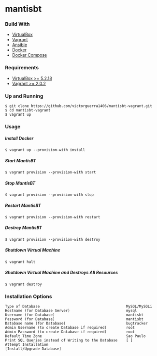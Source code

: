 # mantisbt

### Build With
* [VirtualBox](https://www.virtualbox.org/)
* [Vagrant](https://www.vagrantup.com/)
* [Ansible](https://docs.ansible.com/ansible/2.7/)
* [Docker](https://docs.docker.com/)
* [Docker Compose](https://docs.docker.com/compose/)


### Requirements
* [VirtualBox >= 5.2.18](https://www.virtualbox.org/wiki/Downloads)
* [Vagrant >= 2.0.2](https://www.vagrantup.com/downloads.html)


### Up and Running
```
$ git clone https://github.com/victorguerra1406/mantisbt-vagrant.git
$ cd mantisbt-vagrant
$ vagrant up
```


### Usage
##### Install Docker
```
$ vagrant up --provision-with install
```
##### Start MantisBT
```
$ vagrant provision --provision-with start
```
##### Stop MantisBT
```
$ vagrant provision --provision-with stop
```
##### Restart MantisBT
```
$ vagrant provision --provision-with restart
```
##### Destroy MantisBT
```
$ vagrant provision --provision-with destroy
```
##### Shutdown Virtual Machine
```
$ vagrant halt
```
##### Shutdown Virtual Machine and Destroys All Resources 
```
$ vagrant destroy
```


### Installation Options
```
Type of Database                                        MySQL/MySQLi
Hostname (for Database Server)                          mysql
Username (for Database)                                 mantisbt
Password (for Database)                                 mantisbt
Database name (for Database)                            bugtracker
Admin Username (to create Database if required)         root
Admin Password (to create Database if required)         root
Default Time Zone                                       Sao Paulo
Print SQL Queries instead of Writing to the Database    [ ]
Attempt Installation                                    [Install/Upgrade Database]
```